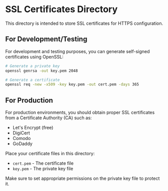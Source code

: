 # SSL Certificates Directory

This directory is intended to store SSL certificates for HTTPS configuration.

## For Development/Testing

For development and testing purposes, you can generate self-signed certificates using OpenSSL:

```bash
# Generate a private key
openssl genrsa -out key.pem 2048

# Generate a certificate
openssl req -new -x509 -key key.pem -out cert.pem -days 365
```

## For Production

For production environments, you should obtain proper SSL certificates from a Certificate Authority (CA) such as:
- Let's Encrypt (free)
- DigiCert
- Comodo
- GoDaddy

Place your certificate files in this directory:
- `cert.pem` - The certificate file
- `key.pem` - The private key file

Make sure to set appropriate permissions on the private key file to protect it.